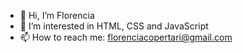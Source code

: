 - 👋 Hi, I’m Florencia
- 👀 I’m interested in HTML, CSS and JavaScript
- 📫 How to reach me: florenciacopertari@gmail.com 

<!---
flordelcerez0/flordelcerez0 is a ✨ special ✨ repository because its `README.md` (this file) appears on your GitHub profile.
You can click the Preview link to take a look at your changes.
--->
